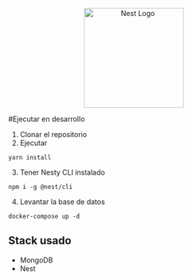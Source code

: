 <p align="center">
  <a href="http://nestjs.com/" target="blank"><img src="https://nestjs.com/img/logo-small.svg" width="200" alt="Nest Logo" /></a>
</p>

#Ejecutar en desarrollo

1. Clonar el repositorio
2. Ejecutar
```
yarn install
```
3. Tener Nesty CLI instalado
```
npm i -g @nest/cli
```

4. Levantar la base de datos
```
docker-compose up -d
```


## Stack usado
* MongoDB
* Nest
